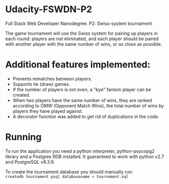 # Udacity-FSWDN-P2
Full Stack Web Developer Nanodegree. P2: Swiss-system tournament

The game tournament will use the Swiss system for pairing up players in each round: players are not eliminated, and each player should be paired with another player with the same number of wins, or as close as possible.

# Additional features implemented:
* Prevents rematches between players.
* Supports tie (draw) games.
* If the number of players is not even, a "bye" fantom player can be created.
* When two players have the same number of wins, they are ranked according to OMW (Opponent Match Wins), the total number of wins by players they have played against.
* A decorator function was added to get rid of duplications in the code.

# Running
To run the application you need a python interpreter, python-psycopg2 library and a Postgres RDB installed. It guaranteed to work with python v2.7 and PostgreSQL v9.3.9.


To create the tournament database you should manually run:
<code>
createdb tournament
psql databasename < tournament.sql
</code>
